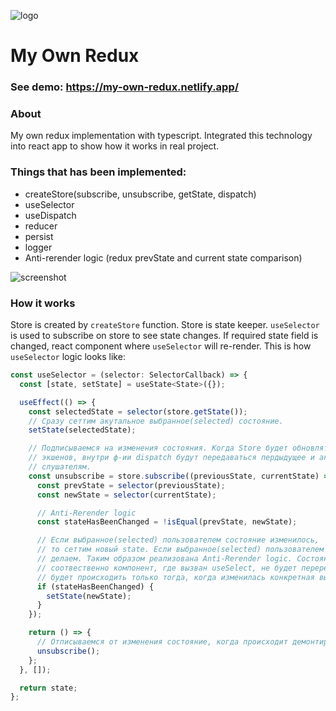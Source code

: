 ![logo](https://i.imgur.com/4Sre3gG.png)

# My Own Redux
### See demo: https://my-own-redux.netlify.app/

### About
My own redux implementation with typescript. Integrated this technology into react app to show how it works in real project. 

### Things that has been implemented:

- createStore(subscribe, unsubscribe, getState, dispatch)
- useSelector
- useDispatch
- reducer
- persist
- logger
- Anti-rerender logic (redux prevState and current state comparison)

![screenshot](https://i.imgur.com/JZnIqvR.png)

### How it works
Store is created by `createStore` function. Store is state keeper. `useSelector` is used to subscribe on store to see state changes. If required state field is changed, react component where `useSelector` will re-render. This is how  `useSelector` logic looks like:
```javascript
const useSelector = (selector: SelectorCallback) => {
  const [state, setState] = useState<State>({});

  useEffect(() => {
    const selectedState = selector(store.getState());
    // Сразу сеттим акутальное выбранное(selected) состояние.
    setState(selectedState);

    // Подписываемся на изменения состояния. Когда Store будет обновляться с помощью
    // экшенов, внутри ф-ии dispatch будут передаваться пердыдущее и актуальное состояние всем
    // слушателям.
    const unsubscribe = store.subscribe((previousState, currentState) => {
      const prevState = selector(previousState);
      const newState = selector(currentState);

      // Anti-Rerender logic
      const stateHasBeenChanged = !isEqual(prevState, newState);

      // Если выбранное(selected) пользователем состояние изменилось,
      // то сеттим новый state. Если выбранное(selected) пользователем состояние НЕ изменилось, то ничего не
      // делаем. Таким образом реализована Anti-Rerender logic. Состояние сеттиться не будет,
      // соотвественно компонент, где вызван useSelect, не будет переренлериваться. Новый рендер
      // будет происходить только тогда, когда изменилась конкретная выбранная ячейка.
      if (stateHasBeenChanged) {
        setState(newState);
      }
    });

    return () => {
      // Отписываемся от изменения состояние, когда происходит демонтирование компонента
      unsubscribe();
    };
  }, []);

  return state;
};
```
